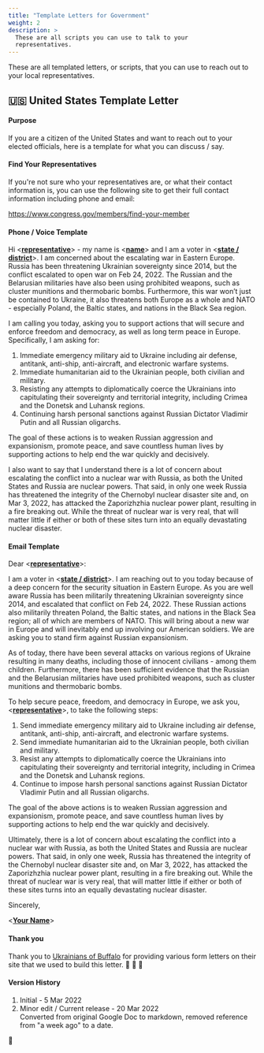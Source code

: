 ```yaml
---
title: "Template Letters for Government"
weight: 2
description: >
  These are all scripts you can use to talk to your
  representatives.
---
```


These are all templated letters, or scripts, that you can use to
reach out 
to your local representatives.

## 🇺🇸 United States Template Letter

#### Purpose

If you are a citizen of the United States and want to reach out
to
your elected officials, here is a template for what you can
discuss / say.

#### Find Your Representatives

If you're not sure who your representatives are, or what their
contact information is, you can use the following site to get
their full contact information including phone and email:

https://www.congress.gov/members/find-your-member 

#### Phone / Voice Template

Hi \<**<u>representative</u>**\> - my name is
\<**<u>name</u>**\> and I am a voter in 
\<**<u>state / district</u>**\>. I am concerned about the
escalating war in Eastern
Europe. Russia has been threatening Ukrainian sovereignty since
2014, but the conflict escalated to open war on
Feb 24, 2022. The Russian and the Belarusian militaries have
also
been using prohibited weapons, such as cluster munitions and
thermobaric bombs.  Furthermore, this war won’t just be
contained
to Ukraine, it also threatens both Europe as a whole and NATO -
especially Poland, the Baltic states, and nations in the Black
Sea
region.

I am calling you today, asking you to support actions that will
secure and enforce freedom and democracy, as well as long term
peace in Europe. Specifically, I am asking for:

1. Immediate emergency military aid to Ukraine including air
defense,
antitank, anti-ship, anti-aircraft, and electronic warfare
systems.
1. Immediate humanitarian aid to the Ukrainian people, both
civilian
and military.
1. Resisting any attempts to diplomatically coerce the
Ukrainians
into capitulating their sovereignty and territorial integrity,
including Crimea and the Donetsk and Luhansk regions.
1. Continuing harsh personal sanctions against Russian Dictator
Vladimir Putin and all Russian oligarchs.

The goal of these actions is to weaken Russian aggression and
expansionism, promote peace, and save countless human lives by
supporting actions to help end the war quickly and decisively.

I also want to say that I understand there is a lot of concern
about escalating the conflict into a nuclear war with Russia, as
both the United States and Russia are nuclear powers. That said,
in only one week Russia has threatened the integrity of the
Chernobyl nuclear disaster site and, on Mar 3, 2022, has
attacked
the Zaporizhzhia nuclear power plant, resulting in a fire
breaking
out. While the threat of nuclear war is very real, that will
matter little if either or both of these sites turn into an
equally devastating nuclear disaster.

#### Email Template

Dear \<**<u>representative</u>**\>:

I am a voter in \<**<u>state / district</u>**\>. I am reaching
out to you today
because of a deep concern for the security situation in Eastern
Europe. As you are well aware Russia has been militarily
threatening Ukrainian sovereignty since 2014, and escalated that
conflict on Feb 24, 2022. These Russian actions also militarily
threaten Poland, the Baltic states, and nations in the Black Sea
region; all of which are members of NATO. This will bring about
a
new war in Europe and will inevitably end up involving our
American soldiers. We are asking you to stand firm against
Russian
expansionism.

As of today, there have been several attacks on various regions
of
Ukraine resulting in many deaths, including those of innocent
civilians - among them children. Furthermore, there has been
sufficient evidence that the Russian and the Belarusian
militaries
have used prohibited weapons, such as cluster munitions and
thermobaric bombs. 

To help secure peace, freedom, and democracy in Europe, we ask
you, \<**<u>representative</u>**\>, to take the following steps:

1. Send immediate emergency military aid to Ukraine including
air
defense, antitank, anti-ship, anti-aircraft, and electronic
warfare systems.
1. Send immediate humanitarian aid to the Ukrainian people, both
civilian and military.
1. Resist any attempts to diplomatically coerce the Ukrainians
into
capitulating their sovereignty and territorial integrity,
including in Crimea and the Donetsk and Luhansk regions.
1. Continue to impose harsh personal sanctions against Russian
Dictator Vladimir Putin and all Russian oligarchs.

The goal of the above actions is to weaken Russian aggression
and
expansionism, promote peace, and save countless human lives by
supporting actions to help end the war quickly and decisively.

Ultimately, there is a lot of concern about escalating the
conflict into a nuclear war with Russia, as both the United
States
and Russia are nuclear powers. That said, in only one week,
Russia
has threatened the integrity of the Chernobyl nuclear disaster
site and, on Mar 3, 2022, has attacked the Zaporizhzhia nuclear
power plant, resulting in a fire breaking out. While the threat
of
nuclear war is very real, that will matter little if either or
both of these sites turns into an equally devastating nuclear
disaster.

Sincerely,

\<**<u>Your Name</u>**\>

#### Thank you
Thank you to [Ukrainians of
Buffalo](https://ukrainiansofbuffalo.com/) for providing various
form
letters on their site that we used to build this letter. 🌻 💙
💛

#### Version History

1. Initial - 5 Mar 2022
1. Minor edit / Current release - 20 Mar 2022<br />Converted
from original Google Doc to markdown, removed reference from "a
week ago" to a date.


🌻

